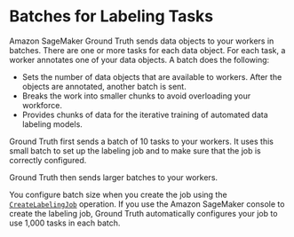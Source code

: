 # Batches for Labeling Tasks<a name="sms-batching"></a>

Amazon SageMaker Ground Truth sends data objects to your workers in batches\. There are one or more tasks for each data object\. For each task, a worker annotates one of your data objects\. A batch does the following:
+ Sets the number of data objects that are available to workers\. After the objects are annotated, another batch is sent\.
+ Breaks the work into smaller chunks to avoid overloading your workforce\.
+ Provides chunks of data for the iterative training of automated data labeling models\.

Ground Truth first sends a batch of 10 tasks to your workers\. It uses this small batch to set up the labeling job and to make sure that the job is correctly configured\.

Ground Truth then sends larger batches to your workers\. 

You configure batch size when you create the job using the [ `CreateLabelingJob`](https://docs.aws.amazon.com/sagemaker/latest/APIReference/API_CreateLabelingJob.html) operation\. If you use the Amazon SageMaker console to create the labeling job, Ground Truth automatically configures your job to use 1,000 tasks in each batch\.